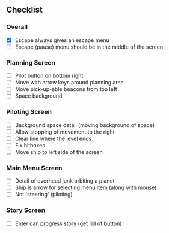 ## Checklist

### Overall
- [x] Escape always gives an escape menu
- [ ] Escape (pause) menu should be in the middle of the screen

### Planning Screen

- [ ] Pilot button on bottom right
- [ ] Move with arrow keys around planning area
- [ ] Move pick-up-able beacons from top left
- [ ] Space background

### Piloting Screen

- [ ] Background space detail (moving background of space)
- [ ] Allow stopping of movement to the right
- [ ] Clear line where the level ends
- [ ] Fix hitboxes
- [ ] Move ship to left side of the screen

### Main Menu Screen
- [ ] Detail of overhead junk orbiting a planet
- [ ] Ship is arrow for selecting menu item (along with mouse)
- [ ] Not 'steering' (piloting)

### Story Screen
- [ ] Enter can progress story (get rid of button)
